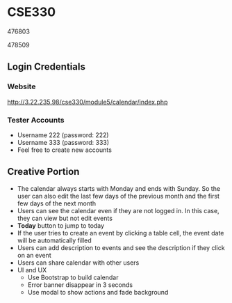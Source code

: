 # CSE330

476803

478509


## Login Credentials

### Website

http://3.22.235.98/cse330/module5/calendar/index.php

### Tester Accounts
* Username 222 (password: 222)
* Username 333 (password: 333)
* Feel free to create new accounts

## Creative Portion

* The calendar always starts with Monday and ends with Sunday.
So the user can also edit the last few days of the previous month and the first few days of the next month
* Users can see the calendar even if they are not logged in. In this case, they can view but not edit events
* **Today** button to jump to today
* If the user tries to create an event by clicking a table cell, the event date will be automatically filled
* Users can add description to events and see the description if they click on an event
* Users can share calendar with other users
* UI and UX
    * Use Bootstrap to build calendar
    * Error banner disappear in 3 seconds
    * Use modal to show actions and fade background

